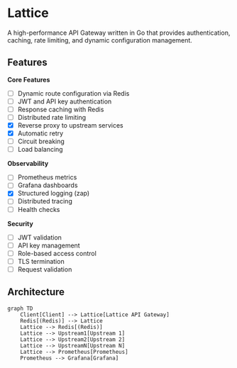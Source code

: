 # Lattice

A high-performance API Gateway written in Go that provides authentication, caching, rate limiting, and dynamic configuration management.

## Features

**Core Features**

-   [ ] Dynamic route configuration via Redis
-   [ ] JWT and API key authentication
-   [ ] Response caching with Redis
-   [ ] Distributed rate limiting
-   [x] Reverse proxy to upstream services
-   [x] Automatic retry
-   [ ] Circuit breaking
-   [ ] Load balancing

**Observability**

-   [ ] Prometheus metrics
-   [ ] Grafana dashboards
-   [x] Structured logging (zap)
-   [ ] Distributed tracing
-   [ ] Health checks

**Security**

-   [ ] JWT validation
-   [ ] API key management
-   [ ] Role-based access control
-   [ ] TLS termination
-   [ ] Request validation

## Architecture

```mermaid
graph TD
    Client[Client] --> Lattice[Lattice API Gateway]
    Redis[(Redis)] --> Lattice
    Lattice --> Redis[(Redis)]
    Lattice --> Upstream1[Upstream 1]
    Lattice --> Upstream2[Upstream 2]
    Lattice --> UpstreamN[Upstream N]
    Lattice --> Prometheus[Prometheus]
    Prometheus --> Grafana[Grafana]
```
